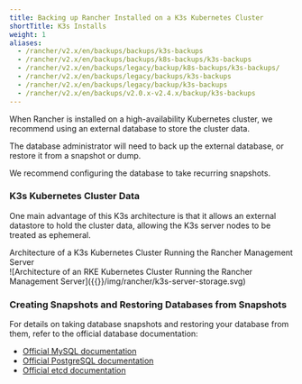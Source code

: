 ```yaml
---
title: Backing up Rancher Installed on a K3s Kubernetes Cluster
shortTitle: K3s Installs
weight: 1
aliases:
  - /rancher/v2.x/en/backups/backups/k3s-backups
  - /rancher/v2.x/en/backups/backups/k8s-backups/k3s-backups
  - /rancher/v2.x/en/backups/legacy/backup/k8s-backups/k3s-backups/
  - /rancher/v2.x/en/backups/legacy/backups/k3s-backups
  - /rancher/v2.x/en/backups/legacy/backup/k3s-backups
  - /rancher/v2.x/en/backups/v2.0.x-v2.4.x/backup/k3s-backups
---
```


When Rancher is installed on a high-availability Kubernetes cluster, we recommend using an external database to store the cluster data.

The database administrator will need to back up the external database, or restore it from a snapshot or dump.

We recommend configuring the database to take recurring snapshots.

### K3s Kubernetes Cluster Data

One main advantage of this K3s architecture is that it allows an external datastore to hold the cluster data, allowing the K3s server nodes to be treated as ephemeral.

<figcaption>Architecture of a K3s Kubernetes Cluster Running the Rancher Management Server</figcaption>
![Architecture of an RKE Kubernetes Cluster Running the Rancher Management Server]({{<baseurl>}}/img/rancher/k3s-server-storage.svg)

### Creating Snapshots and Restoring Databases from Snapshots

For details on taking database snapshots and restoring your database from them, refer to the official database documentation:

- [Official MySQL documentation](https://dev.mysql.com/doc/refman/8.0/en/replication-snapshot-method.html)
- [Official PostgreSQL documentation](https://www.postgresql.org/docs/8.3/backup-dump.html)
- [Official etcd documentation](https://github.com/etcd-io/etcd/blob/master/Documentation/op-guide/recovery.md)